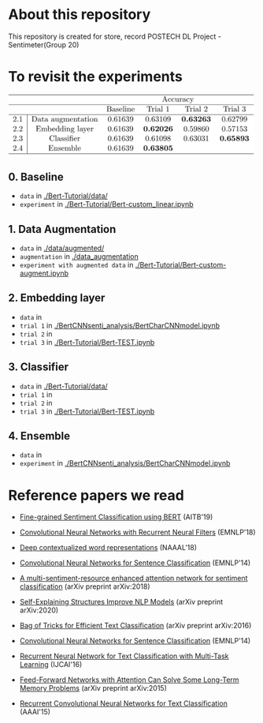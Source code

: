 # About this repository
This repository is created for store, record POSTECH DL Project - Sentimeter(Group 20)

# To revisit the experiments
<img src="accuracy.png" title="New Folder" width="500">

## 0. Baseline
- `data` in [./Bert-Tutorial/data/](https://github.com/cieske/POSTECH_DL_Sentimeter/tree/main/data/augmented)
- `experiment` in [./Bert-Tutorial/Bert-custom_linear.ipynb](https://github.com/cieske/POSTECH_DL_Sentimeter/blob/main/Bert-Tutorial/Bert-custom_linear.ipynb)

## 1. Data Augmentation
- `data` in [./data/augmented/](https://github.com/cieske/POSTECH_DL_Sentimeter/tree/main/data/augmented)
- `augmentation` in [./data_augmentation](https://github.com/cieske/POSTECH_DL_Sentimeter/blob/main/data_augmentation/translation_aug.ipynb)
- `experiment with augmented data` in [./Bert-Tutorial/Bert-custom-augment.ipynb](https://github.com/cieske/POSTECH_DL_Sentimeter/blob/main/Bert-Tutorial/Bert-custom-augment.ipynb)

## 2. Embedding layer
- `data` in 
- `trial 1` in [./BertCNNsenti_analysis/BertCharCNNmodel.ipynb](https://github.com/cieske/POSTECH_DL_Sentimeter/blob/main/BertCNNsenti_analysis/BertCharCNNmodel.ipynb)
- `trial 2` in 
- `trial 3` in [./Bert-Tutorial/Bert-TEST.ipynb](https://github.com/cieske/POSTECH_DL_Sentimeter/blob/main/Bert-Tutorial/Bert-TEST.ipynb)

## 3. Classifier
- `data` in [./Bert-Tutorial/data/](https://github.com/cieske/POSTECH_DL_Sentimeter/tree/main/data/augmented)
- `trial 1` in 
- `trial 2` in 
- `trial 3` in [./Bert-Tutorial/Bert-TEST.ipynb](https://github.com/cieske/POSTECH_DL_Sentimeter/blob/main/Bert-Tutorial/Bert-TEST.ipynb)

## 4. Ensemble 
- `data` in 
- `experiment` in [./BertCNNsenti_analysis/BertCharCNNmodel.ipynb](https://github.com/cieske/POSTECH_DL_Sentimeter/blob/main/BertCNNsenti_analysis/BertCharCNNmodel.ipynb)

# Reference papers we read
* [Fine-grained Sentiment Classification using BERT](https://arxiv.org/pdf/1910.03474.pdf) (AITB'19)
* [Convolutional Neural Networks with Recurrent Neural Filters](https://arxiv.org/pdf/1808.09315) (EMNLP'18)
* [Deep contextualized word representations](https://arxiv.org/pdf/1802.05365) (NAAAL'18)
* [Convolutional Neural Networks for Sentence Classification](https://arxiv.org/pdf/1408.5882) (EMNLP'14)
* [A multi-sentiment-resource enhanced attention network for sentiment classification](https://arxiv.org/pdf/1807.04990) (arXiv preprint arXiv:2018)
* [Self-Explaining Structures Improve NLP Models](https://arxiv.org/pdf/2012.01786) (arXiv preprint arXiv:2020)

* [Bag of Tricks for Efficient Text Classification](https://arxiv.org/pdf/1607.01759.pdf) (arXiv preprint arXiv:2016)
* [Convolutional Neural Networks for Sentence Classification](https://www.aclweb.org/anthology/D14-1181) (EMNLP'14)
* [Recurrent Neural Network for Text Classification with Multi-Task Learning](https://www.ijcai.org/Proceedings/16/Papers/408.pdf) (IJCAI'16)
* [Feed-Forward Networks with Attention Can Solve Some Long-Term Memory Problems](https://arxiv.org/pdf/1512.08756.pdf) (arXiv preprint arXiv:2015)
* [Recurrent Convolutional Neural Networks for Text Classification](https://www.aaai.org/ocs/index.php/AAAI/AAAI15/paper/view/9745/9552) (AAAI'15)
